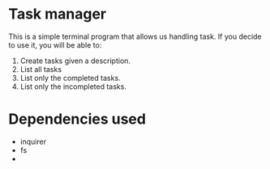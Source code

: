 # Task manager

This is a simple terminal program that allows us handling task. If you decide to use it, you will be able to:

1.  Create tasks given a description.
2. List all tasks
3. List only the completed tasks.
4. List only the incompleted tasks.


# Dependencies used

- inquirer
- fs
-
